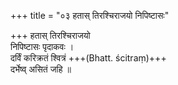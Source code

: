 +++
title = "०३ हतास् तिरश्चिराजयो निपिष्टासः"

+++
हतास् तिरश्चिराजयो  
निपिष्टासः पृदाकवः ।  
दर्विं करिक्रतं श्वित्रं +++(Bhatt. ścitraṃ)+++  
दर्भेष्व् असितं जहि ॥